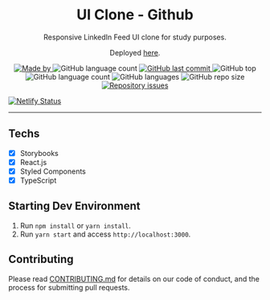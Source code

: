 <h1 align="center">
UI Clone - Github
</h1>

<p align="center">Responsive LinkedIn Feed UI clone for study purposes.</p>
<p align="center">Deployed <a href="https://linkedinui-feedclone.netlify.app">here</a>.</p>

<p align="center">

  <a href="https://www.linkedin.com/in/andremorpanini/" target="_blank" rel="noopener noreferrer">
    <img alt="Made by" src="https://img.shields.io/badge/made%20by-Morpa%20-%23FF9000">
  </a>

  <img alt="GitHub language count" src="https://img.shields.io/github/package-json/v/morpa/LinkedInFeed.svg">

  <a href="https://github.com/morpa/LinkedInFeed/commits/master">

  <img alt="GitHub last commit" src="https://img.shields.io/github/last-commit/morpa/LinkedInFeed.svg?color=red">
  </a>

<img alt="GitHub top" src="https://img.shields.io/github/languages/top/morpa/LinkedInFeed.svg?color=yellow">

<img alt="GitHub language count" src="https://img.shields.io/github/languages/count/morpa/LinkedInFeed.svg?color=lightgrey">

<img alt="GitHub languages" src="https://img.shields.io/github/languages/code-size/morpa/LinkedInFeed.svg">

<img alt="GitHub repo size" src="https://img.shields.io/github/repo-size/morpa/LinkedInFeed.svg?color=blueviolet">

<a href="https://github.com/morpa/LinkedInFeed/issues">
    <img alt="Repository issues" src="https://img.shields.io/github/issues/morpa/LinkedInFeed?color=%23FF9000">
  </a>

</p>

[![Netlify Status](https://api.netlify.com/api/v1/badges/48ede3dd-bd53-4a0e-ac72-4e4868534499/deploy-status)](https://app.netlify.com/sites/linkedinui-feedclone/deploys)

<hr>

## Techs

- [x] Storybooks
- [x] React.js
- [x] Styled Components
- [x] TypeScript

## Starting Dev Environment

1. Run `npm install` or `yarn install`.<br />
2. Run `yarn start` and access `http://localhost:3000`.<br />

## Contributing

Please read [CONTRIBUTING.md](CONTRIBUTING.md) for details on our code of conduct, and the process for submitting pull requests.

